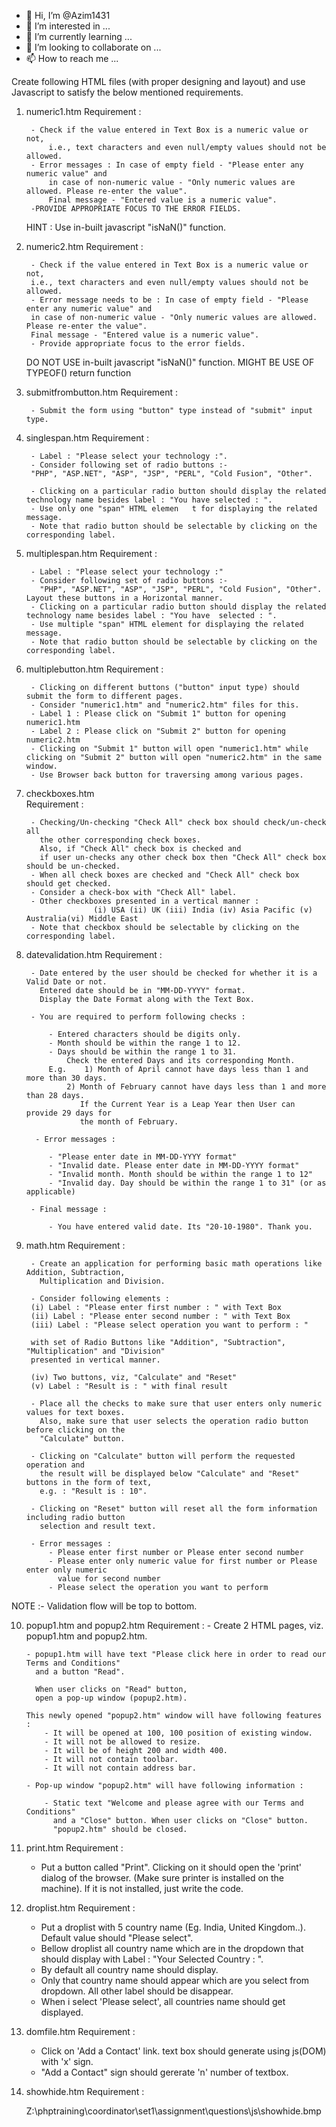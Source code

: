 - 👋 Hi, I’m @Azim1431
- 👀 I’m interested in ...
- 🌱 I’m currently learning ...
- 💞️ I’m looking to collaborate on ...
- 📫 How to reach me ...

<!---
Azim1431/Azim1431 is a ✨ special ✨ repository because its `README.md` (this file) appears on your GitHub profile.
You can click the Preview link to take a look at your changes.
--->
Create following HTML files (with proper designing and layout) and use Javascript to satisfy the below mentioned requirements.

1) numeric1.htm
	Requirement :

		- Check if the value entered in Text Box is a numeric value or not,
			i.e., text characters and even null/empty values should not be allowed.
		- Error messages : In case of empty field - "Please enter any numeric value" and
			in case of non-numeric value - "Only numeric values are allowed. Please re-enter the value".
			Final message - "Entered value is a numeric value".
		-PROVIDE APPROPRIATE FOCUS TO THE ERROR FIELDS.


	HINT : Use in-built javascript "isNaN()" function.

2) numeric2.htm
	Requirement :

		- Check if the value entered in Text Box is a numeric value or not,
		i.e., text characters and even null/empty values should not be allowed.
		- Error message needs to be : In case of empty field - "Please enter any numeric value" and
		in case of non-numeric value - "Only numeric values are allowed. Please re-enter the value". 
		Final message - "Entered value is a numeric value".
		- Provide appropriate focus to the error fields.

	DO NOT USE in-built javascript "isNaN()" function.      MIGHT BE USE OF TYPEOF() return function

3) submitfrombutton.htm
	Requirement :

		- Submit the form using "button" type instead of "submit" input type.
4) singlespan.htm
	Requirement :

		- Label : "Please select your technology :".
		- Consider following set of radio buttons :-
		"PHP", "ASP.NET", "ASP", "JSP", "PERL", "Cold Fusion", "Other". 

		- Clicking on a particular radio button should display the related technology name besides label : "You have selected : ".
		- Use only one "span" HTML elemen	t for displaying the related message.
		- Note that radio button should be selectable by clicking on the corresponding label.
		
5) multiplespan.htm
	Requirement :
		
		- Label : "Please select your technology :"
		- Consider following set of radio buttons :-
		  "PHP", "ASP.NET", "ASP", "JSP", "PERL", "Cold Fusion", "Other". Layout these buttons in a Horizontal manner.
		- Clicking on a particular radio button should display the related technology name besides label : "You have  selected : ".
		- Use multiple "span" HTML element for displaying the related message.
		- Note that radio button should be selectable by clicking on the corresponding label.
			

6) multiplebutton.htm
	Requirement :


		- Clicking on different buttons ("button" input type) should submit the form to different pages.
		- Consider "numeric1.htm" and "numeric2.htm" files for this.
		- Label 1 : Please click on "Submit 1" button for opening numeric1.htm
		- Label 2 : Please click on "Submit 2" button for opening numeric2.htm
		- Clicking on "Submit 1" button will open "numeric1.htm" while clicking on "Submit 2" button will open "numeric2.htm" in the same window.
		- Use Browser back button for traversing among various pages.	
		
7) checkboxes.htm	
	Requirement :
			
		- Checking/Un-checking "Check All" check box should check/un-check all
		  the other corresponding check boxes.
		  Also, if "Check All" check box is checked and
		  if user un-checks any other check box then "Check All" check box should be un-checked.
		- When all check boxes are checked and "Check All" check box should get checked.
		- Consider a check-box with "Check All" label.
		- Other checkboxes presented in a vertical manner :
         			  (i) USA (ii) UK (iii) India (iv) Asia Pacific (v) Australia(vi) Middle East
		- Note that checkbox should be selectable by clicking on the corresponding label.

8) datevalidation.htm
	Requirement :

		- Date entered by the user should be checked for whether it is a Valid Date or not.
		  Entered date should be in "MM-DD-YYYY" format.
		  Display the Date Format along with the Text Box.
		
		- You are required to perform following checks :

			- Entered characters should be digits only.
			- Month should be within the range 1 to 12.
			- Days should be within the range 1 to 31.
				Check the entered Days and its corresponding Month.
			E.g.	1) Month of April cannot have days less than 1 and more than 30 days.
				2) Month of February cannot have days less than 1 and more than 28 days.
				   If the Current Year is a Leap Year then User can provide 29 days for
				   the month of February.

		 - Error messages :

			- "Please enter date in MM-DD-YYYY format"
			- "Invalid date. Please enter date in MM-DD-YYYY format"
			- "Invalid month. Month should be within the range 1 to 12"
			- "Invalid day. Day should be within the range 1 to 31" (or as applicable)

		- Final message :

			- You have entered valid date. Its "20-10-1980". Thank you.

9) math.htm
	Requirement :

		- Create an application for performing basic math operations like Addition, Subtraction,
		  Multiplication and Division.

		- Consider following elements :
		(i) Label : "Please enter first number : " with Text Box
		(ii) Label : "Please enter second number : " with Text Box
		(iii) Label : "Please select operation you want to perform : "

		with set of Radio Buttons like "Addition", "Subtraction", "Multiplication" and "Division"
		presented in vertical manner.

		(iv) Two buttons, viz, "Calculate" and "Reset"
		(v) Label : "Result is : " with final result

		- Place all the checks to make sure that user enters only numeric values for text boxes.
		  Also, make sure that user selects the operation radio button before clicking on the
		  "Calculate" button.

		- Clicking on "Calculate" button will perform the requested operation and
		  the result will be displayed below "Calculate" and "Reset" buttons in the form of text,
		  e.g. : "Result is : 10".

		- Clicking on "Reset" button will reset all the form information including radio button
		  selection and result text.
			
		- Error messages :
			- Please enter first number or Please enter second number
			- Please enter only numeric value for first number or Please enter only numeric
			  value for second number
			- Please select the operation you want to perform

NOTE :- Validation flow will be top to bottom.

10) popup1.htm and popup2.htm
	Requirement :
		- Create 2 HTML pages, viz. popup1.htm and popup2.htm.

		- popup1.htm will have text "Please click here in order to read our Terms and Conditions"
		  and a button "Read".

		  When user clicks on "Read" button,
		  open a pop-up window (popup2.htm).
		
		This newly opened "popup2.htm" window will have following features :
			- It will be opened at 100, 100 position of existing window.
			- It will not be allowed to resize.
			- It will be of height 200 and width 400. 
			- It will not contain toolbar.
			- It will not contain address bar.

		- Pop-up window "popup2.htm" will have following information :
	
			- Static text "Welcome and please agree with our Terms and Conditions"
			  and a "Close" button. When user clicks on "Close" button.
 			  "popup2.htm" should be closed.


11) print.htm
	Requirement :

	- Put a button called "Print". Clicking on it should open the 'print' dialog of the browser. (Make sure printer is installed on the machine). If it is not installed, just write the code.
	
12) droplist.htm
	Requirement :

	- Put a droplist with 5 country name
	  (Eg. India, United Kingdom..). Default value should "Please select".
	- Bellow droplist all country name which are in the dropdown that should display with Label :
	  "Your Selected Country : ".
	- By default all country name should display.
	- Only that country name should appear which are you select from dropdown.
	  All other label should be disappear.
	- When i select 'Please select', all countries name should get displayed.

13) domfile.htm
	Requirement : 
	
	- Click on 'Add a Contact' link. text box should generate using js(DOM) with 'x' sign.
	- "Add a Contact" sign should gererate 'n' number of textbox.

14) showhide.htm
	Requirement :

	Z:\phptraining\coordinator\set1\assignment\questions\js\showhide.bmp
